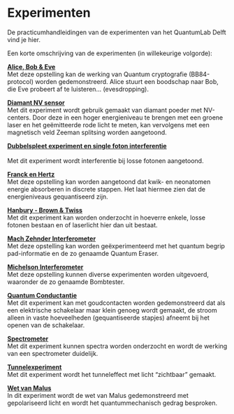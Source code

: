 # Experimenten

De practicumhandleidingen van de experimenten van het QuantumLab Delft vind je hier.
 
Een korte omschrijving van de experimenten (in willekeurige volgorde):

**[Alice, Bob & Eve](crypto.md)** 
<br>
Met deze opstelling kan de werking van Quantum cryptografie (BB84-protocol) worden gedemonstreerd. Alice stuurt een boodschap naar Bob, die Eve probeert af te luisteren... (evesdropping).   

**[Diamant NV sensor](nv.md)**
<br>
Met dit experiment wordt gebruik gemaakt van diamant poeder met NV-centers. Door deze in een hoger energieniveau te brengen met een groene laser en het geëmitteerde rode licht te meten, kan vervolgens met een magnetisch veld Zeeman splitsing worden aangetoond. 

**[Dubbelspleet experiment en single foton interferentie](dubbel.md)**
<br>   
Met dit experiment wordt interferentie bij losse fotonen aangetoond. 

**[Franck en Hertz](frank.md)** 
<br>
Met deze opstelling kan worden aangetoond dat kwik- en neonatomen energie absorberen in discrete stappen. Het laat hiermee zien dat de energieniveaus gequantiseerd zijn.

**[Hanbury - Brown & Twiss](hbt.md)**
<br>
Met dit experiment kan worden onderzocht in hoeverre enkele, losse fotonen bestaan en of laserlicht hier dan uit bestaat.

**[Mach Zehnder Interferometer](mach.md)** 
<br>
Met deze opstelling kan worden geëxperimenteerd met het quantum begrip pad-informatie en de zo genaamde Quantum Eraser. 

**[Michelson Interferometer](michelson.md)** 
<br>
Met deze opstelling kunnen diverse experimenten worden uitgevoerd, waaronder de zo genaamde Bombtester. 

**[Quantum Conductantie](conductantie.md)**
<br>
Met dit experiment kan met goudcontacten worden gedemonstreerd dat als een elektrische schakelaar maar klein genoeg wordt gemaakt, de stroom alleen in vaste hoeveelheden (gequantiseerde stapjes) afneemt bij het openen van de schakelaar. 

**[Spectrometer](spectro.md)**
<br>
Met dit experiment kunnen spectra worden onderzocht en wordt de werking van een spectrometer duidelijk.
 
**[Tunnelexperiment](tunnelen.md)**
<br>
Met dit experiment wordt het tunneleffect met licht “zichtbaar” gemaakt. 

**[Wet van Malus](malus.md)**
<br>
In dit experiment wordt de wet van Malus gedemonstreerd met gepolariseerd licht en wordt het quantummechanisch gedrag besproken. 


